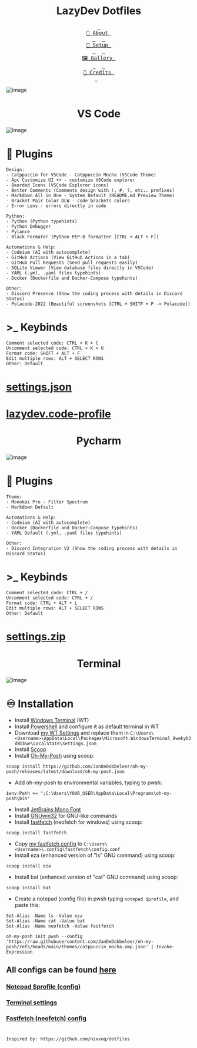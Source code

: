 
<div align="center">
<h1>LazyDev Dotfiles</h1>
</div>

<div align="center">
  <a href="#about"><kbd> <br> 🌷 About <br> </kbd></a>&ensp;&ensp;
  <a href="#setup"><kbd> <br> 🔧 Setup <br> </kbd></a>&ensp;&ensp;
  <a href="#gallery"><kbd> <br> 🖼️ Gallery <br> </kbd></a>&ensp;&ensp;
  <a href="#credits"><kbd> <br> 🎉 Credits <br> </kbd></a>&ensp;&ensp;
</div>


![image](https://github.com/user-attachments/assets/a36dc04d-9c40-4154-bfea-38b8f28f906d)


<div align="center" id="vscode">
<h1>VS Code</h1>
</div>

![image](https://github.com/user-attachments/assets/77c53c36-1045-4647-ab20-a6aabd0731dd)

# 📂 Plugins
```
Design:
- Catppuccin for VSCode - Catppuccin Mocha (VSCode Theme)
- Apc Customize UI ++ - customize VSCode explorer
- Bearded Icons (VSCode Explorer icons)
- Better Comments (Comments design with !, #, ?, etc.. prefixes)
- Markdown All in One - System Default (README.md Preview Theme)
- Bracket Pair Color DLW - code brackets colors
- Error Lens - errors directly in code

Python:
- Python (Python typehints)
- Python Debugger 
- Pylance 
- Black Formater (Python PEP-8 formatter [CTRL + ALT + F])

Automations & Help:
- Codeium (AI with autocomplete)
- GitHub Actions (View GitHub Actions in a tab)
- GitHub Pull Requests (Send pull requests easily)
- SQLite Viewer (View database files directly in VSCode)
- YAML (.yml, .yaml files typehints)
- Docker (Dockerfile and Docker-Compose typehints)

Other:
- Discord Presence (Show the coding process with details in Discord Status)
- Polacode-2022 (Beautiful screenshots [CTRL + SHITF + P -> Polacode])
```

# >_ Keybinds
```
Comment selected code: CTRL + K + C
Uncomment selected code: CTRL + K + U
Format code: SHIFT + ALT + F
Edit multiple rows: ALT + SELECT ROWS
Other: Default
```

# [settings.json](https://github.com/devbutlazy/dotfiles/tree/main/vscode/settings.json)
# [lazydev.code-profile](https://github.com/devbutlazy/dotfiles/tree/main/vscode/lazydev.code-profile)

<div align="center" id="pycharm">
<h1>Pycharm</h1>
</div>

![image](https://github.com/user-attachments/assets/84809930-f5df-4887-918f-67bd8578d71d)


# 📂 Plugins
```
Theme:
- Monokai Pro - Filter Spectrum
- Markdown Default

Automations & Help:
- Codeium (AI with autocomplete)
- Docker (Dockerfile and Docker-Compose typehints)
- YAML Default (.yml, .yaml files typehints)

Other:
- Discord Integration V2 (Show the coding process with details in Discord Status)
```

# >_ Keybinds
```
Comment selected code: CTRL + /
Uncomment selected code: CTRL + /
Format code: CTRL + ALT + L 
Edit multiple rows: ALT + SELECT ROWS
Other: Default
```

# [settings.zip](https://github.com/devbutlazy/dotfiles/tree/main/pycharm/settings.zip)

<div align="center" id="pwsh">
<h1>Terminal</h1>
</div>

![image](https://github.com/user-attachments/assets/19acc8df-46e9-4e20-8d7f-5cb7c508067d)

# ♾️ Installation

- Install [Windows Terminal](https://github.com/microsoft/terminal) (WT)
- Install [Powershell](https://learn.microsoft.com/ru-ru/powershell/scripting/install/installing-powershell-on-windows?view=powershell-7.4) and configure it as default terminal in WT
- Download [my WT Settings](https://github.com/devbutlazy/dotfiles/tree/main/wt/settings.json) and replace them in `C:\Users\<Username>\AppData\Local\Packages\Microsoft.WindowsTerminal_8wekyb3d8bbwe\LocalState\settings.json`
- Install [Scoop](https://scoop.sh/)
- Install [Oh-My-Posh](https://ohmyposh.dev/) using scoop:
```
scoop install https://github.com/JanDeDobbeleer/oh-my-posh/releases/latest/download/oh-my-posh.json
```
- Add oh-my-posh to environmental variables, typing to pwsh:
```
$env:Path += ";C:\Users\YOUR_USER\AppData\Local\Programs\oh-my-posh\bin"
```
- Install [JetBrains Mono Font](https://www.jetbrains.com/lp/mono/)
- Install [GNUwin32](https://gnuwin32.sourceforge.net/packages/coreutils.htm) for GNU-like commands
- Install [fastfetch](https://github.com/fastfetch-cli/fastfetch) (neofetch for windows) using scoop:
```
scoop install fastfetch
```
- Copy [my fastfetch config](https://github.com/devbutlazy/dotfiles/tree/main/wt/fastfetch) to `C:\Users\<Username>\.config\fastfetch\config.conf`
- Install eza (enhanced version of "ls" GNU command) using scoop:
```
scoop install eza
```
- Install bat (enhanced version of "cat" GNU command) using scoop:
```
scoop install bat
```
- Create a notepad (config file) in pwsh typing `notepad $profile`, and paste this:
```
Set-Alias -Name ls -Value eza
Set-Alias -Name cat -Value bat
Set-Alias -Name neofetch -Value fastfetch

oh-my-posh init pwsh --config 'https://raw.githubusercontent.com/JanDeDobbeleer/oh-my-posh/refs/heads/main/themes/catppuccin_mocha.omp.json' | Invoke-Expression
```

## All configs can be found [here](https://github.com/devbutlazy/dotfiles/tree/main/wt)

### [Notepad $profile (config)](https://github.com/devbutlazy/dotfiles/tree/main/wt/notepad_profile.txt)
### [Terminal settings](https://github.com/devbutlazy/dotfiles/tree/main/wt/settings.json)
### [Fastfetch (neofetch) config](https://github.com/devbutlazy/dotfiles/tree/main/wt/fastfetch)

#

```
Inspired by: https://github.com/nixxoq/dotfiles
```

